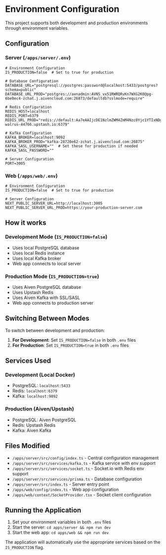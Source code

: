 # Environment Configuration

This project supports both development and production environments through environment variables.

## Configuration

### Server (`/apps/server/.env`)

```env
# Environment Configuration
IS_PRODUCTION=false  # Set to true for production

# Database Configuration
DATABASE_URL="postgresql://postgres:password@localhost:5433/postgres?schema=public"
DATABASE_URL_PROD="postgres://avnadmin:AVNS_vx51RWRQRvKn7WXG2K0@pg-6be0ec4-zchat.j.aivencloud.com:26873/defaultdb?sslmode=require"

# Redis Configuration
REDIS_HOST=localhost
REDIS_PORT=6379
REDIS_URL_PROD="redis://default:Aa7eAAIjcDE1NzlmZWM4ZmM4Nzc0Yjc1YTIxNDg2ZTU1ODg3NWQ2NnAxMA@picked-walrus-44766.upstash.io:6379"

# Kafka Configuration
KAFKA_BROKER=localhost:9092
KAFKA_BROKER_PROD="kafka-28720e62-zchat.j.aivencloud.com:26875"
KAFKA_SASL_USERNAME=""  # Set these for production if needed
KAFKA_SASL_PASSWORD=""

# Server Configuration
PORT=3005
```

### Web (`/apps/web/.env`)

```env
# Environment Configuration
IS_PRODUCTION=false  # Set to true for production

# Server Configuration
NEXT_PUBLIC_SERVER_URL=http://localhost:3005
NEXT_PUBLIC_SERVER_URL_PROD=https://your-production-server.com
```

## How it works

### Development Mode (`IS_PRODUCTION=false`)
- Uses local PostgreSQL database
- Uses local Redis instance
- Uses local Kafka broker
- Web app connects to local server

### Production Mode (`IS_PRODUCTION=true`)
- Uses Aiven PostgreSQL database
- Uses Upstash Redis
- Uses Aiven Kafka with SSL/SASL
- Web app connects to production server

## Switching Between Modes

To switch between development and production:

1. **For Development**: Set `IS_PRODUCTION=false` in both `.env` files
2. **For Production**: Set `IS_PRODUCTION=true` in both `.env` files

## Services Used

### Development (Local Docker)
- PostgreSQL: `localhost:5433`
- Redis: `localhost:6379`
- Kafka: `localhost:9092`

### Production (Aiven/Upstash)
- PostgreSQL: Aiven PostgreSQL
- Redis: Upstash Redis
- Kafka: Aiven Kafka

## Files Modified

- `/apps/server/src/config/index.ts` - Central configuration management
- `/apps/server/src/services/kafka.ts` - Kafka service with env support
- `/apps/server/src/services/socket.ts` - Socket.io with Redis env support
- `/apps/server/src/services/prisma.ts` - Database configuration
- `/apps/server/src/index.ts` - Server entry point
- `/apps/web/config/index.ts` - Web app configuration
- `/apps/web/context/SocketProvider.tsx` - Socket client configuration

## Running the Application

1. Set your environment variables in both `.env` files
2. Start the server: `cd apps/server && npm run dev`
3. Start the web app: `cd apps/web && npm run dev`

The application will automatically use the appropriate services based on the `IS_PRODUCTION` flag.
